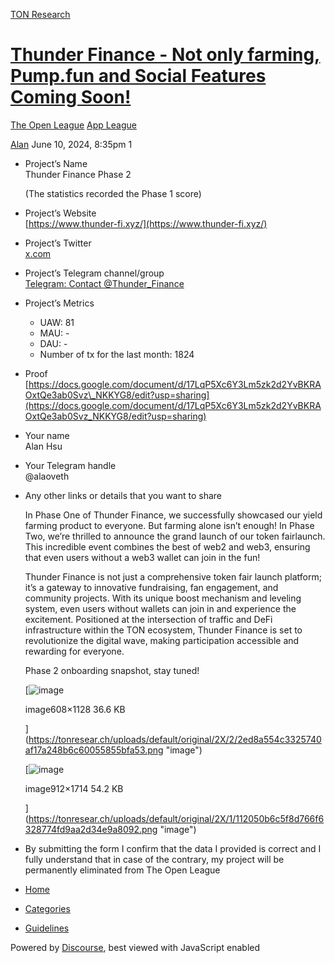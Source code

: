 [TON Research](/)

# [Thunder Finance - Not only farming, Pump.fun and Social Features Coming Soon!](/t/thunder-finance-not-only-farming-pump-fun-and-social-features-coming-soon/24529)

[The Open League](/c/the-open-league/app-leaderboard/58)  [App League](/c/the-open-league/app-leaderboard/58) 

    

[Alan](https://tonresear.ch/u/Alan)   June 10, 2024, 8:35pm  1

*   Project’s Name  
    Thunder Finance Phase 2
    
    (The statistics recorded the Phase 1 score)
    
*   Project’s Website  
    [https://www.thunder-fi.xyz/](https://www.thunder-fi.xyz/)
    
*   Project’s Twitter  
    [x.com](https://twitter.com/Thunder_Finance)
    
*   Project’s Telegram channel/group  
    [Telegram: Contact @Thunder\_Finance](https://t.me/Thunder_Finance)
    
*   Project’s Metrics
    
    *   UAW: 81
    *   MAU: -
    *   DAU: -
    *   Number of tx for the last month: 1824
*   Proof  
    [https://docs.google.com/document/d/17LqP5Xc6Y3Lm5zk2d2YvBKRAOxtQe3ab0Svz\_NKKYG8/edit?usp=sharing](https://docs.google.com/document/d/17LqP5Xc6Y3Lm5zk2d2YvBKRAOxtQe3ab0Svz_NKKYG8/edit?usp=sharing)
    
*   Your name  
    Alan Hsu
    
*   Your Telegram handle  
    @alaoveth
    
*   Any other links or details that you want to share
    
    In Phase One of Thunder Finance, we successfully showcased our yield farming product to everyone. But farming alone isn’t enough! In Phase Two, we’re thrilled to announce the grand launch of our token fairlaunch. This incredible event combines the best of web2 and web3, ensuring that even users without a web3 wallet can join in the fun!
    
    Thunder Finance is not just a comprehensive token fair launch platform; it’s a gateway to innovative fundraising, fan engagement, and community projects. With its unique boost mechanism and leveling system, even users without wallets can join in and experience the excitement. Positioned at the intersection of traffic and DeFi infrastructure within the TON ecosystem, Thunder Finance is set to revolutionize the digital wave, making participation accessible and rewarding for everyone.
    
    Phase 2 onboarding snapshot, stay tuned!
    
    [![image](https://tonresear.ch/uploads/default/optimized/2X/2/2ed8a554c3325740af17a248b6c60055855bfa53_2_269x499.png)
    
    image608×1128 36.6 KB
    
    ](https://tonresear.ch/uploads/default/original/2X/2/2ed8a554c3325740af17a248b6c60055855bfa53.png "image")
    
    [![image](https://tonresear.ch/uploads/default/optimized/2X/1/112050b6c5f8d766f6328774fd9aa2d34e9a8092_2_266x500.png)
    
    image912×1714 54.2 KB
    
    ](https://tonresear.ch/uploads/default/original/2X/1/112050b6c5f8d766f6328774fd9aa2d34e9a8092.png "image")
    
*   By submitting the form I confirm that the data I provided is correct and I fully understand that in case of the contrary, my project will be permanently eliminated from The Open League
    

 

*   [Home](/)
*   [Categories](/categories)
*   [Guidelines](/guidelines)

Powered by [Discourse](https://www.discourse.org), best viewed with JavaScript enabled